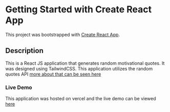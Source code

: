 # Getting Started with Create React App

This project was bootstrapped with [Create React App](https://github.com/facebook/create-react-app).

## Description

This is a React JS application that generates random motivational quotes. 
It was designed using TailwindCSS.
This application utilizes the random quotes API [more about that can be seen here](https://github.com/lukePeavey/quotable)

### Live Demo

This application was hosted on vercel and the live demo can be viewed [here](https://motivational-quotes-app.vercel.app/)
